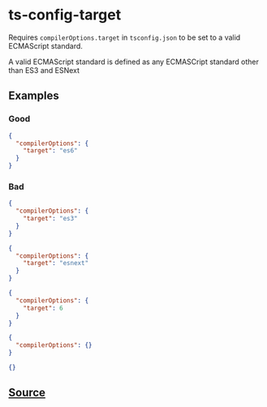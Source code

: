 # ts-config-target

Requires `compilerOptions.target` in `tsconfig.json` to be set to a valid ECMAScript standard.

A valid ECMAScript standard is defined as any ECMASCript standard other than ES3 and ESNext

## Examples

### Good

```json
{
  "compilerOptions": {
    "target": "es6"
  }
}
```

### Bad

```json
{
  "compilerOptions": {
    "target": "es3"
  }
}
```

```json
{
  "compilerOptions": {
    "target": "esnext"
  }
}
```

```json
{
  "compilerOptions": {
    "target": 6
  }
}
```

```json
{
  "compilerOptions": {}
}
```

```json
{}
```

## [Source](https://azure.github.io/azure-sdk/typescript_design.html#ts-config-target)
